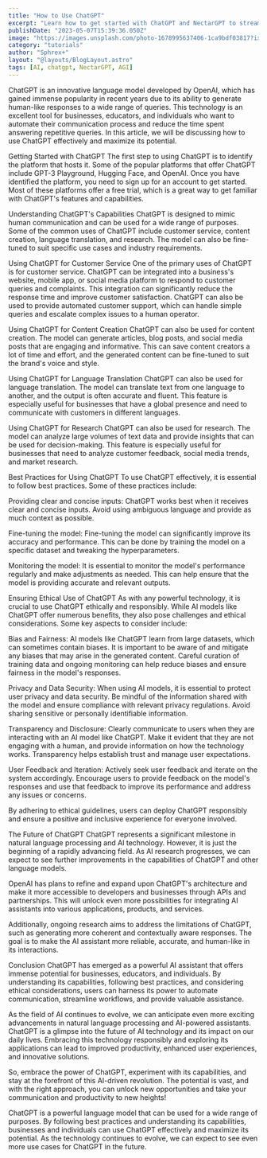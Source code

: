 ```yaml
---
title: "How to Use ChatGPT"
excerpt: "Learn how to get started with ChatGPT and NectarGPT to streamline your AI assistant experience."
publishDate: "2023-05-07T15:39:36.050Z"
image: "https://images.unsplash.com/photo-1678995637406-1ca9bdf03817?ixlib=rb-4.0.3&ixid=MnwxMjA3fDB8MHxwaG90by1wYWdlfHx8fGVufDB8fHx8&auto=format&fit=crop&w=928&q=80"
category: "tutorials"
author: "Sphrex+"
layout: "@layouts/BlogLayout.astro"
tags: [AI, chatgpt, NectarGPT, AGI]
---
```


ChatGPT is an innovative language model developed by OpenAI, which has gained immense popularity in recent years due to its ability to generate human-like responses to a wide range of queries. This technology is an excellent tool for businesses, educators, and individuals who want to automate their communication process and reduce the time spent answering repetitive queries. In this article, we will be discussing how to use ChatGPT effectively and maximize its potential.

Getting Started with ChatGPT
The first step to using ChatGPT is to identify the platform that hosts it. Some of the popular platforms that offer ChatGPT include GPT-3 Playground, Hugging Face, and OpenAI. Once you have identified the platform, you need to sign up for an account to get started. Most of these platforms offer a free trial, which is a great way to get familiar with ChatGPT's features and capabilities.

Understanding ChatGPT's Capabilities
ChatGPT is designed to mimic human communication and can be used for a wide range of purposes. Some of the common uses of ChatGPT include customer service, content creation, language translation, and research. The model can also be fine-tuned to suit specific use cases and industry requirements.

Using ChatGPT for Customer Service
One of the primary uses of ChatGPT is for customer service. ChatGPT can be integrated into a business's website, mobile app, or social media platform to respond to customer queries and complaints. This integration can significantly reduce the response time and improve customer satisfaction. ChatGPT can also be used to provide automated customer support, which can handle simple queries and escalate complex issues to a human operator.

Using ChatGPT for Content Creation
ChatGPT can also be used for content creation. The model can generate articles, blog posts, and social media posts that are engaging and informative. This can save content creators a lot of time and effort, and the generated content can be fine-tuned to suit the brand's voice and style.

Using ChatGPT for Language Translation
ChatGPT can also be used for language translation. The model can translate text from one language to another, and the output is often accurate and fluent. This feature is especially useful for businesses that have a global presence and need to communicate with customers in different languages.

Using ChatGPT for Research
ChatGPT can also be used for research. The model can analyze large volumes of text data and provide insights that can be used for decision-making. This feature is especially useful for businesses that need to analyze customer feedback, social media trends, and market research.

Best Practices for Using ChatGPT
To use ChatGPT effectively, it is essential to follow best practices. Some of these practices include:

Providing clear and concise inputs: ChatGPT works best when it receives clear and concise inputs. Avoid using ambiguous language and provide as much context as possible.

Fine-tuning the model: Fine-tuning the model can significantly improve its accuracy and performance. This can be done by training the model on a specific dataset and tweaking the hyperparameters.

Monitoring the model: It is essential to monitor the model's performance regularly and make adjustments as needed. This can help ensure that the model is providing accurate and relevant outputs.

Ensuring Ethical Use of ChatGPT
As with any powerful technology, it is crucial to use ChatGPT ethically and responsibly. While AI models like ChatGPT offer numerous benefits, they also pose challenges and ethical considerations. Some key aspects to consider include:

Bias and Fairness: AI models like ChatGPT learn from large datasets, which can sometimes contain biases. It is important to be aware of and mitigate any biases that may arise in the generated content. Careful curation of training data and ongoing monitoring can help reduce biases and ensure fairness in the model's responses.

Privacy and Data Security: When using AI models, it is essential to protect user privacy and data security. Be mindful of the information shared with the model and ensure compliance with relevant privacy regulations. Avoid sharing sensitive or personally identifiable information.

Transparency and Disclosure: Clearly communicate to users when they are interacting with an AI model like ChatGPT. Make it evident that they are not engaging with a human, and provide information on how the technology works. Transparency helps establish trust and manage user expectations.

User Feedback and Iteration: Actively seek user feedback and iterate on the system accordingly. Encourage users to provide feedback on the model's responses and use that feedback to improve its performance and address any issues or concerns.

By adhering to ethical guidelines, users can deploy ChatGPT responsibly and ensure a positive and inclusive experience for everyone involved.

The Future of ChatGPT
ChatGPT represents a significant milestone in natural language processing and AI technology. However, it is just the beginning of a rapidly advancing field. As AI research progresses, we can expect to see further improvements in the capabilities of ChatGPT and other language models.

OpenAI has plans to refine and expand upon ChatGPT's architecture and make it more accessible to developers and businesses through APIs and partnerships. This will unlock even more possibilities for integrating AI assistants into various applications, products, and services.

Additionally, ongoing research aims to address the limitations of ChatGPT, such as generating more coherent and contextually aware responses. The goal is to make the AI assistant more reliable, accurate, and human-like in its interactions.

Conclusion
ChatGPT has emerged as a powerful AI assistant that offers immense potential for businesses, educators, and individuals. By understanding its capabilities, following best practices, and considering ethical considerations, users can harness its power to automate communication, streamline workflows, and provide valuable assistance.

As the field of AI continues to evolve, we can anticipate even more exciting advancements in natural language processing and AI-powered assistants. ChatGPT is a glimpse into the future of AI technology and its impact on our daily lives. Embracing this technology responsibly and exploring its applications can lead to improved productivity, enhanced user experiences, and innovative solutions.

So, embrace the power of ChatGPT, experiment with its capabilities, and stay at the forefront of this AI-driven revolution. The potential is vast, and with the right approach, you can unlock new opportunities and take your communication and productivity to new heights!

ChatGPT is a powerful language model that can be used for a wide range of purposes. By following best practices and understanding its capabilities, businesses and individuals can use ChatGPT effectively and maximize its potential. As the technology continues to evolve, we can expect to see even more use cases for ChatGPT in the future.